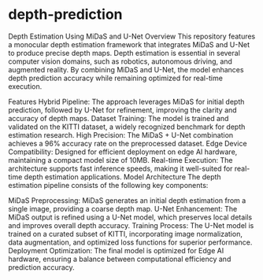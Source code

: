# depth-prediction
Depth Estimation Using MiDaS and U-Net
Overview
This repository features a monocular depth estimation framework that integrates MiDaS and U-Net to produce precise depth maps. Depth estimation is essential in several computer vision domains, such as robotics, autonomous driving, and augmented reality. By combining MiDaS and U-Net, the model enhances depth prediction accuracy while remaining optimized for real-time execution.

Features
Hybrid Pipeline: The approach leverages MiDaS for initial depth prediction, followed by U-Net for refinement, improving the clarity and accuracy of depth maps.
Dataset Training: The model is trained and validated on the KITTI dataset, a widely recognized benchmark for depth estimation research.
High Precision: The MiDaS + U-Net combination achieves a 96% accuracy rate on the preprocessed dataset.
Edge Device Compatibility: Designed for efficient deployment on edge AI hardware, maintaining a compact model size of 10MB.
Real-time Execution: The architecture supports fast inference speeds, making it well-suited for real-time depth estimation applications.
Model Architecture
The depth estimation pipeline consists of the following key components:

MiDaS Preprocessing: MiDaS generates an initial depth estimation from a single image, providing a coarse depth map.
U-Net Enhancement: The MiDaS output is refined using a U-Net model, which preserves local details and improves overall depth accuracy.
Training Process: The U-Net model is trained on a curated subset of KITTI, incorporating image normalization, data augmentation, and optimized loss functions for superior performance.
Deployment Optimization: The final model is optimized for Edge AI hardware, ensuring a balance between computational efficiency and prediction accuracy.
